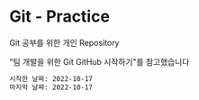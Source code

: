 # Git - Practice
Git 공부를 위한 개인 Repository


"팀 개발을 위한 Git GitHub 시작하기"를 참고했습니다

```sh
시작한 날짜: 2022-10-17
마지막 날짜: 2022-10-17
```